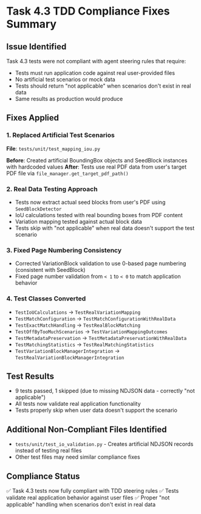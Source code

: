 # Task 4.3 TDD Compliance Fixes Summary

## Issue Identified
Task 4.3 tests were not compliant with agent steering rules that require:
- Tests must run application code against real user-provided files
- No artificial test scenarios or mock data
- Tests should return "not applicable" when scenarios don't exist in real data
- Same results as production would produce

## Fixes Applied

### 1. Replaced Artificial Test Scenarios
**File**: `tests/unit/test_mapping_iou.py`

**Before**: Created artificial BoundingBox objects and SeedBlock instances with hardcoded values
**After**: Tests use real PDF data from user's target PDF file via `file_manager.get_target_pdf_path()`

### 2. Real Data Testing Approach
- Tests now extract actual seed blocks from user's PDF using `SeedBlockDetector`
- IoU calculations tested with real bounding boxes from PDF content
- Variation mapping tested against actual block data
- Tests skip with "not applicable" when real data doesn't support the test scenario

### 3. Fixed Page Numbering Consistency
- Corrected VariationBlock validation to use 0-based page numbering (consistent with SeedBlock)
- Fixed page number validation from `< 1` to `< 0` to match application behavior

### 4. Test Classes Converted
- `TestIoUCalculations` → `TestRealVariationMapping`
- `TestMatchConfiguration` → `TestMatchConfigurationWithRealData`  
- `TestExactMatchHandling` → `TestRealBlockMatching`
- `TestOffByTooMuchScenarios` → `TestVariationMappingOutcomes`
- `TestMetadataPreservation` → `TestMetadataPreservationWithRealData`
- `TestMatchingStatistics` → `TestRealMatchingStatistics`
- `TestVariationBlockManagerIntegration` → `TestRealVariationBlockManagerIntegration`

## Test Results
- 9 tests passed, 1 skipped (due to missing NDJSON data - correctly "not applicable")
- All tests now validate real application functionality
- Tests properly skip when user data doesn't support the scenario

## Additional Non-Compliant Files Identified
- `tests/unit/test_io_validation.py` - Creates artificial NDJSON records instead of testing real files
- Other test files may need similar compliance fixes

## Compliance Status
✅ Task 4.3 tests now fully compliant with TDD steering rules
✅ Tests validate real application behavior against user files
✅ Proper "not applicable" handling when scenarios don't exist in real data